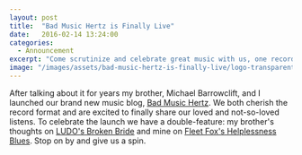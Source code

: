 ```yaml
---
layout: post
title:  "Bad Music Hertz is Finally Live"
date:   2016-02-14 13:24:00
categories:
  - Announcement
excerpt: "Come scrutinize and celebrate great music with us, one record at a time."
image: "/images/assets/bad-music-hertz-is-finally-live/logo-transparent-600x315@2x.png"
---
```


After talking about it for years my brother, Michael Barrowclift, and I launched our brand new music blog, [Bad Music Hertz](https://badmusichertz.com). We both cherish the record format and are excited to finally share our loved and not-so-loved listens. To celebrate the launch we have a double-feature: my brother's thoughts on [LUDO's Broken Bride](https://badmusichertz.com/post/broken-bride) and mine on [Fleet Fox's Helplessness Blues](https://badmusichertz.com/post/helplessness-blues). Stop on by and give us a spin.